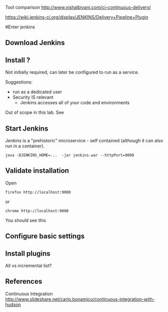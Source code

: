 Tool comparison
http://www.vishalbiyani.com/ci-continuous-delivery/



https://wiki.jenkins-ci.org/display/JENKINS/Delivery+Pipeline+Plugin



#Enter jenkins

## Download Jenkins

## Install ?
Not initially required, can later be configured to run as a service.

Suggestions:
* run as a dedicated user
* Security IS relevant
  * Jenkins accesses all of your code and environments

Out of scope in this lab. See

## Start Jenkins
Jenkins is a "prehistoric" microservice - self contained (although it can also run in a container).

```
java -DJENKINS_HOME=...  -jar jenkins.war --httpPort=9000
```

## Validate installation
Open

```
firefox http://localhost:9000
```
or
```
chrome http://localhost:9000
```

You should see this


## Configure basic settings


## Install plugins
All vs incremental list?


## References
Continuous Integration
http://www.slideshare.net/carlo.bonamico/continuous-integration-with-hudson

